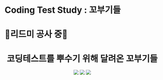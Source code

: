 # Coding Test Study : 꼬부기들
# 👷리드미 공사 중👷
<div align="center">

 # **코딩테스트를 뿌수기 위해 달려온 꼬부기들**  
 
 

<img src="https://user-images.githubusercontent.com/60493070/107125300-599d8c80-68ec-11eb-8ccc-aa900cf5e7ed.jpg">

<img src ="https://user-images.githubusercontent.com/60493070/107125315-8356b380-68ec-11eb-82fc-86b1d78265f7.jpg">

<img src ="https://user-images.githubusercontent.com/60493070/107125321-97021a00-68ec-11eb-8737-7dae05aefb55.jpg">
